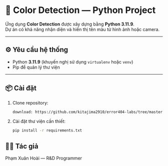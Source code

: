 # 🎨 Color Detection — Python Project

Ứng dụng **Color Detection** được xây dựng bằng **Python 3.11.9**.  
Dự án có khả năng nhận diện và hiển thị tên màu từ hình ảnh hoặc camera.

---

## ⚙️ Yêu cầu hệ thống
- Python **3.11.9** (khuyến nghị sử dụng `virtualenv` hoặc `venv`)
- Pip để quản lý thư viện

---

## 📦 Cài đặt

1. Clone repository:
   ```bash
   download: https://github.com/kitajima2910/error404-labs/tree/master/python/opencv/project1
   ```

2. Cài đặt thư viện cần thiết:
   ```bash
   pip install -r requirements.txt
   ```

## 👨‍💻 Tác giả
Phạm Xuân Hoài — R&D Programmer
